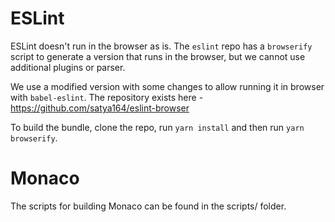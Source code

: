 ESLint
======

ESLint doesn't run in the browser as is. The `eslint` repo has a `browserify` script to generate a version that runs in the browser, but we cannot use additional plugins or parser.

We use a modified version with some changes to allow running it in browser with `babel-eslint`. The repository exists here - https://github.com/satya164/eslint-browser

To build the bundle, clone the repo, run `yarn install` and then run `yarn browserify`.

Monaco
======

The scripts for building Monaco can be found in the scripts/ folder.
